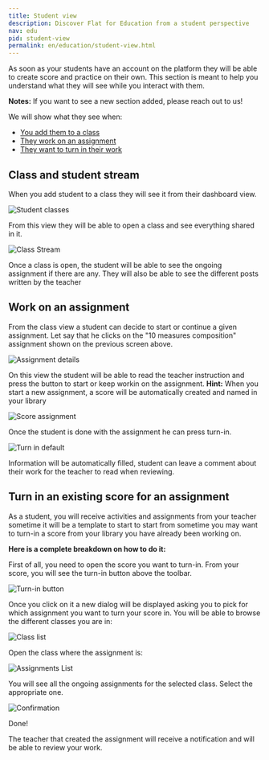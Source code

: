 ```yaml
---
title: Student view
description: Discover Flat for Education from a student perspective
nav: edu
pid: student-view
permalink: en/education/student-view.html
---
```



As soon as your students have an account on the platform they will be able to create score and practice on their own. This section is meant to help you understand what they will see while you interact with them.

**Notes:** If you want to see a new section added, please reach out to us!

We will show what they see when:

* [You add them to a class](#class-and-student-stream)
* [They work on an assignment](#work-on-an-assignment)
* [They want to turn in their work](#turn-in-an-existing-score-for-an-assignment)

## Class and student stream

When you add student to a class they will see it from their dashboard view.

![Student classes](/help/assets/img/student-view/classList.png)

From this view they will be able to open a class and see everything shared in it.

![Class Stream](/help/assets/img/student-view/stream-view.png)

Once a class is open, the student will be able to see the ongoing assignment if there are any. 
They will also be able to see the different posts written by the teacher

## Work on an assignment

From the class view a student can decide to start or continue a given assignment.
Let say that he clicks on the "10 measures composition" assignment shown on the previous screen above.

![Assignment details](/help/assets/img/student-view/assignment-details.png)

On this view the student will be able to read the teacher instruction and press the button to start or keep workin on the assignment.
**Hint:** When you start a new assignment, a score will be automatically created and named in your library

![Score assignment](/help/assets/img/student-view/score-assignment.png)

Once the student is done with the assignment he can press turn-in.

![Turn in default](/help/assets/img/student-view/turn-in-default.png)

Information will be automatically filled, student can leave a comment about their work for the teacher to read when reviewing.

## Turn in an existing score for an assignment
As a student, you will receive activities and assignments from your teacher sometime it will be a template to start to start from  sometime you may want to turn-in a score from your library you have already been working on.

**Here is a complete breakdown on how to do it:**

First of all, you need to open the score you want to turn-in. From your score, you will see the turn-in button above the toolbar.

![Turn-in button](/help/assets/img/student-view/turn-in-button.png)

Once you click on it a new dialog will be displayed asking you to pick for which assignment you want to turn your score in.
You will be able to browse the different classes you are in:

![Class list](/help/assets/img/student-view/classList.png)

Open the class where the assignment is:

![Assignments List](/help/assets/img/student-view/assignments-in-class.png)

You will see all the ongoing assignments for the selected class. Select the appropriate one.

![Confirmation](/help/assets/img/student-view/turnin-confirmation.png)

Done!

The teacher that created the assignment will receive a notification and will be able to review your work.